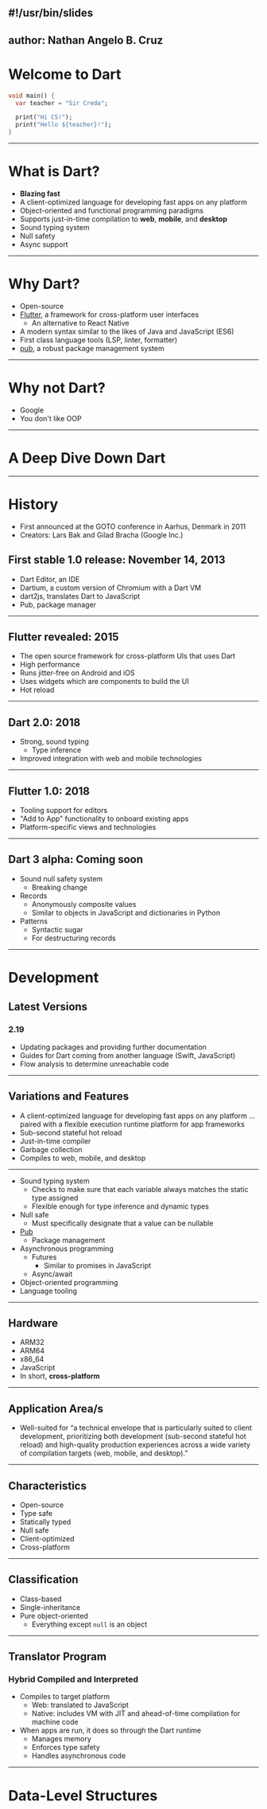 #!/usr/bin/slides
---
<!-- theme: https://github.com/charmbracelet/glamour/raw/master/styles/pink.json -->
author: Nathan Angelo B. Cruz
---

# Welcome to Dart

```dart
void main() {
  var teacher = "Sir Credo";

  print("Hi CS!");
  print("Hello ${teacher}!");
}
```

---

# What is Dart?

- **Blazing fast**
- A client-optimized language for developing fast apps on any platform
- Object-oriented and functional programming paradigms
- Supports just-in-time compilation to **web**, **mobile**, and **desktop**
- Sound typing system
- Null safety
- Async support

---

# Why Dart?

- Open-source
- [Flutter](flutter.dev), a framework for cross-platform user interfaces
  - An alternative to React Native
- A modern syntax similar to the likes of Java and JavaScript (ES6)
- First class language tools (LSP, linter, formatter)
- [pub](pub.dev), a robust package management system

---

# Why not Dart?

- Google
- You don't like OOP

---

# A Deep Dive Down Dart

---

# History

- First announced at the GOTO conference in Aarhus, Denmark in 2011
- Creators: Lars Bak and Gilad Bracha (Google Inc.)

## First stable 1.0 release: November 14, 2013

- Dart Editor, an IDE
- Dartium, a custom version of Chromium with a Dart VM
- dart2js, translates Dart to JavaScript
- Pub, package manager

---

## Flutter revealed: 2015

- The open source framework for cross-platform UIs that uses Dart
- High performance
- Runs jitter-free on Android and iOS
- Uses widgets which are components to build the UI
- Hot reload

---

## Dart 2.0: 2018

- Strong, sound typing
  - Type inference
- Improved integration with web and mobile technologies

---

## Flutter 1.0: 2018

- Tooling support for editors
- "Add to App" functionality to onboard existing apps <!-- What this essentially did was streamline the process to adding Flutter to an app. So you could have an Android and/or iOS app, run this feature, and you could start using Flutter.  -->
- Platform-specific views and technologies

---

## Dart 3 alpha: Coming soon

- Sound null safety system
  - Breaking change
- Records
  - Anonymously composite values
  - Similar to objects in JavaScript and dictionaries in Python
- Patterns
  - Syntactic sugar
  - For destructuring records

---

# Development

## Latest Versions

### 2.19

- Updating packages and providing further documentation
- Guides for Dart coming from another language (Swift, JavaScript)
- Flow analysis to determine unreachable code

---

## Variations and Features

- A client-optimized language for developing fast apps on any platform ... paired
with a flexible execution runtime platform for app frameworks
- Sub-second stateful hot reload
- Just-in-time compiler
- Garbage collection
- Compiles to web, mobile, and desktop

---

- Sound typing system
  - Checks to make sure that each variable always matches the static type assigned
  - Flexible enough for type inference and dynamic types
- Null safe
  - Must specifically designate that a value can be nullable
- [Pub](pub.dev)
  - Package management
- Asynchronous programming
  - Futures
    - Similar to promises in JavaScript
  - Async/await
- Object-oriented programming
- Language tooling

---

## Hardware

- ARM32
- ARM64
- x86_64
- JavaScript
- In short, **cross-platform**

---

## Application Area/s

- Well-suited for “a technical envelope that is particularly suited to client development, prioritizing both development (sub-second stateful hot reload) and high-quality production experiences across a wide variety of compilation targets (web, mobile, and desktop).”

---

## Characteristics

- Open-source
- Type safe
- Statically typed
- Null safe
- Client-optimized
- Cross-platform

---

## Classification

- Class-based
- Single-inheritance
- Pure object-oriented
  - Everything except `null` is an object

---

## Translator Program

### Hybrid Compiled and Interpreted

- Compiles to target platform
  - Web: translated to JavaScript
  - Native: includes VM with JIT and ahead-of-time compilation for machine code
- When apps are run, it does so through the Dart runtime
  - Manages memory
  - Enforces type safety
  - Handles asynchronous code

---

# Data-Level Structures
